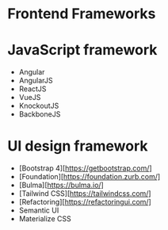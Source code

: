 Frontend Frameworks
===================

# JavaScript framework

- Angular
- AngularJS
- ReactJS
- VueJS
- KnockoutJS
- BackboneJS

# UI design framework

- [Bootstrap 4][https://getbootstrap.com/]
- [Foundation][https://foundation.zurb.com/]
- [Bulma][https://bulma.io/]
- [Tailwind CSS][https://tailwindcss.com/]
- [Refactoring][https://refactoringui.com/]
- Semantic UI
- Materialize CSS
